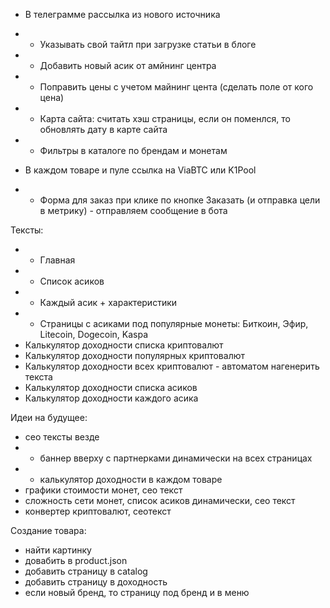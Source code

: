 - В телеграмме рассылка из нового источника
- + Указывать свой тайтл при загрузке статьи в блоге

- + Добавить новый асик от амйнинг центра
- + Поправить цены с учетом майнинг цента (сделать поле от кого цена)

- + Карта сайта: считать хэш страницы, если он поменлся, то обновлять дату в карте сайта
- + Фильтры в каталоге по брендам и монетам
- В каждом товаре и пуле ссылка на ViaBTC или K1Pool
- + Форма для заказ при клике по кнопке Заказать (и отправка цели в метрику) - отправляем сообщение в бота

Тексты:
- + Главная
- + Список асиков
- + Каждый асик + характеристики
- + Страницы с асиками под популярные монеты: Биткоин, Эфир, Litecoin, Dogecoin, Kaspa
- Калькулятор доходности списка криптовалют
- Калькулятор доходности популярных криптовалют
- Калькулятор доходности всех криптовалют - автоматом нагенерить текста
- Калькулятор доходности списка асиков
- Калькулятор доходности каждого асика

Идеи на будущее:
- сео тексты везде
- - баннер вверху с партнерками динамически на всех страницах
- + калькулятор доходности в каждом товаре
- графики стоимости монет, сео текст
- сложность сети монет, список асиков динамически, сео текст
- конвертер криптовалют, сеотекст


Создание товара:
- найти картинку
- довабить в product.json
- добавить страницу в catalog
- добавить страницу в доходность
- если новый бренд, то страницу под бренд и в меню